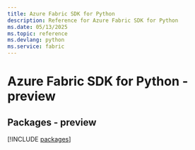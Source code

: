 ```yaml
---
title: Azure Fabric SDK for Python
description: Reference for Azure Fabric SDK for Python
ms.date: 05/13/2025
ms.topic: reference
ms.devlang: python
ms.service: fabric
---
```

# Azure Fabric SDK for Python - preview
## Packages - preview
[!INCLUDE [packages](fabric-index.md)]